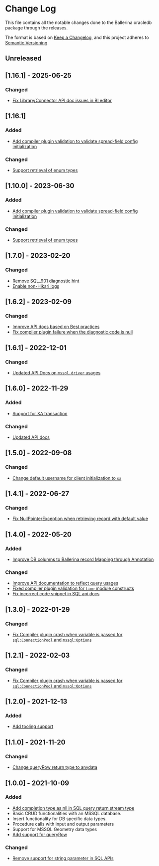# Change Log
This file contains all the notable changes done to the Ballerina oracledb package through the releases.

The format is based on [Keep a Changelog](https://keepachangelog.com/en/1.0.0/),
and this project adheres to [Semantic Versioning](https://semver.org/spec/v2.0.0.html).

## Unreleased

## [1.16.1] - 2025-06-25

### Changed
- [Fix Library/Connector API doc issues in BI editor](https://github.com/ballerina-platform/ballerina-library/issues/7736)

## [1.16.1]

### Added
- [Add compiler plugin validation to validate spread-field config initialization](https://github.com/ballerina-platform/ballerina-standard-library/issues/4594)

### Changed
- [Support retrieval of enum types](https://github.com/ballerina-platform/ballerina-standard-library/issues/4588)

## [1.10.0] - 2023-06-30

### Added
- [Add compiler plugin validation to validate spread-field config initialization](https://github.com/ballerina-platform/ballerina-standard-library/issues/4594)

### Changed
- [Support retrieval of enum types](https://github.com/ballerina-platform/ballerina-standard-library/issues/4588)

## [1.7.0] - 2023-02-20

### Changed
- [Remove SQL_901 diagnostic hint](https://github.com/ballerina-platform/ballerina-standard-library/issues/3609)
- [Enable non-Hikari logs](https://github.com/ballerina-platform/ballerina-standard-library/issues/3763)

## [1.6.2] - 2023-02-09

### Changed
- [Improve API docs based on Best practices](https://github.com/ballerina-platform/ballerina-standard-library/issues/3857)
- [Fix compiler plugin failure when the diagnostic code is null](https://github.com/ballerina-platform/ballerina-standard-library/issues/4054)

## [1.6.1] - 2022-12-01

### Changed
- [Updated API Docs on `mssql.driver` usages](https://github.com/ballerina-platform/ballerina-standard-library/issues/3710)

## [1.6.0] - 2022-11-29

### Added
- [Support for XA transaction](https://github.com/ballerina-platform/ballerina-standard-library/issues/3598)

### Changed
- [Updated API docs](https://github.com/ballerina-platform/ballerina-standard-library/issues/3463)

## [1.5.0] - 2022-09-08

### Changed
- [Change default username for client initialization to `sa`](https://github.com/ballerina-platform/ballerina-standard-library/issues/2397)

## [1.4.1] - 2022-06-27

### Changed
- [Fix NullPointerException when retrieving record with default value](https://github.com/ballerina-platform/ballerina-standard-library/issues/2985)

## [1.4.0] - 2022-05-20

### Added
- [Improve DB columns to Ballerina record Mapping through Annotation](https://github.com/ballerina-platform/ballerina-standard-library/issues/2652)

### Changed
- [Improve API documentation to reflect query usages](https://github.com/ballerina-platform/ballerina-standard-library/issues/2524)
- [Fixed compiler plugin validation for `time` module constructs](https://github.com/ballerina-platform/ballerina-standard-library/issues/2893)
- [Fix incorrect code snippet in SQL api docs](https://github.com/ballerina-platform/ballerina-standard-library/issues/2931)

## [1.3.0] - 2022-01-29

### Changed
- [Fix Compiler plugin crash when variable is passed for `sql:ConnectionPool` and `mssql:Options`](https://github.com/ballerina-platform/ballerina-standard-library/issues/2536)

## [1.2.1] - 2022-02-03

### Changed
- [Fix Compiler plugin crash when variable is passed for `sql:ConnectionPool` and `mssql:Options`](https://github.com/ballerina-platform/ballerina-standard-library/issues/2536)

## [1.2.0] - 2021-12-13

### Added
- [Add tooling support](https://github.com/ballerina-platform/ballerina-standard-library/issues/2282)

## [1.1.0] - 2021-11-20

### Changed
- [Change queryRow return type to anydata](https://github.com/ballerina-platform/ballerina-standard-library/issues/2390)

## [1.0.0] - 2021-10-09

### Added
- [Add completion type as nil in SQL query return stream type](https://github.com/ballerina-platform/ballerina-standard-library/issues/1654)
- Basic CRUD functionalities with an MSSQL database.
- Insert functionality for DB specific data types.
- Procedure calls with input and output parameters
- Support for MSSQL Geometry data types 
- [Add support for queryRow](https://github.com/ballerina-platform/ballerina-standard-library/issues/1604)

### Changed
- [Remove support for string parameter in SQL APIs](https://github.com/ballerina-platform/ballerina-standard-library/issues/2010)
